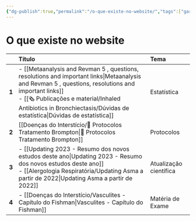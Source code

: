 ```yaml
---
{"dg-publish":true,"permalink":"/o-que-existe-no-website/","tags":["gardenEntry"]}
---
```



# O que existe no website

|     | **Título**                                                                                                                       | **Tema**               |
|:--- |:-------------------------------------------------------------------------------------------------------------------------------- |:---------------------- |
| **1**   | - [[Metaanalysis and Revman 5 , questions, resolutions and important links\|Metaanalysis and Revman 5 , questions, resolutions and important links]] <div>- [[🗞 Publicações e material/Inhaled Antibiotics in Bronchiectasis/Dúvidas de estatística\|Dúvidas de estatística]]<br></div>         | Estatística            |
| **2**   | [[Doenças do Interstício/🧪 Protocolos Tratamento Brompton\|🧪 Protocolos Tratamento Brompton]]                                                                                            | Protocolos             |
| **3**   | - [[Updating 2023 - Resumo dos novos estudos deste ano\|Updating 2023 - Resumo dos novos estudos deste ano]]                     <div>- [[Alergologia Respiratória/Updating Asma a partir de 2022\|Updating Asma a partir de 2022]]<br></div> | Atualização científica |
| **4**   | - [[Doenças do Interstício/Vasculites - Capítulo do Fishman\|Vasculites - Capítulo do Fishman]]                                                                                           | Matéria de Exame       |

